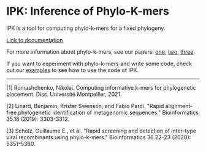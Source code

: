 # IPK: Inference of Phylo-K-mers

IPK is a tool for computing phylo-k-mers for a fixed phylogeny.

[Link to documentation](https://phylo-k-mers.readthedocs.io/) 

For more information about phylo-k-mers, see our papers: [one](https://tel.archives-ouvertes.fr/tel-03629440/ "My thesis on phylo-k-mers for phylogenetic placement"),  [two](https://doi.org/10.1093/bioinformatics/btz068 "This paper introduced phylo-k-mers"), [three](https://doi.org/10.1093/bioinformatics/btaa1020 "Another paper that uses IPK and phylo-k-mers").

If you want to experiment with phylo-k-mers and write some code, check out our [examples](https://github.com/phylo42/I2L/tree/master/examples) to see how to use the code of IPK.

---

[1] Romashchenko, Nikolai. Computing informative k-mers for phylogenetic placement. Diss. Université Montpellier, 2021.

[2] Linard, Benjamin, Krister Swenson, and Fabio Pardi. "Rapid alignment-free phylogenetic identification of metagenomic sequences." Bioinformatics 35.18 (2019): 3303-3312.

[3] Scholz, Guillaume E., et al. "Rapid screening and detection of inter-type viral recombinants using phylo-k-mers." Bioinformatics 36.22-23 (2020): 5351-5360.

